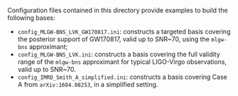 Configuration files contained in this directory provide examples to build the following bases:

* `config_MLGW-BNS_LVK_GW170817.ini`: constructs a targeted basis covering the posterior support of GW170817, valid up to SNR~70, using the `mlgw-bns` approximant;
* `config_MLGW-BNS_LVK.ini`: constructs a basis covering the full validity range of the `mlgw-bns` approximant for typical LIGO-Virgo observations, valid up to SNR~70.
* `config_IMRD_Smith_A_simplified.ini`: constructs a basis covering Case A from `arXiv:1604.08253`, in a simplified setting.
